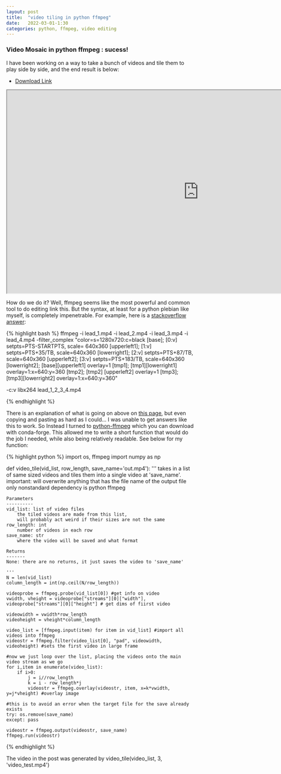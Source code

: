```yaml
---
layout: post
title:  "video tiling in python ffmpeg"
date:   2022-03-01-1:30
categories: python, ffmpeg, video editing
---
```


### Video Mosaic in python ffmpeg : sucess!

I have been working on a way to take a bunch of videos and tile them to play side by side, and the end result is below:

- [Download Link](https://drive.google.com/file/d/1CWeCPg8-86JfRDN7X5BJKq3pHfFv7iMP/view?usp=sharing)
<iframe width="1020" height="540" src="https://drive.google.com/file/d/1CWeCPg8-86JfRDN7X5BJKq3pHfFv7iMP/preview">
</iframe>

How do we do it? Well, ffmpeg seems like the most powerful and common tool to do editing link this. But the syntax, at least for a python plebian like myself, is completely impenetrable. For example, here is a [stackoverflow answer](https://stackoverflow.com/questions/62976512/how-to-create-mosaic-video-with-both-audio-and-video-streams-ffmpeg):

{% highlight bash %}
ffmpeg -i lead_1.mp4 -i lead_2.mp4 -i lead_3.mp4 -i lead_4.mp4 
-filter_complex 
"color=s=1280x720:c=black [base]; 
[0:v] setpts=PTS-STARTPTS, scale= 640x360 [upperleft1]; 
[1:v] setpts=PTS+35/TB, scale=640x360 [lowerright1]; 
[2:v] setpts=PTS+87/TB, scale=640x360 [upperleft2]; 
[3:v] setpts=PTS+183/TB, scale=640x360 [lowerright2]; 
[base][upperleft1] overlay=1 [tmp1]; 
[tmp1][lowerright1] overlay=1:x=640:y=360 [tmp2]; 
[tmp2] [upperleft2] overlay=1 [tmp3]; 
[tmp3][lowerright2] overlay=1:x=640:y=360" 

-c:v libx264 lead_1_2_3_4.mp4

{% endhighlight %}

There is an explanation of what is going on above on [this page](https://trac.ffmpeg.org/wiki/Create%20a%20mosaic%20out%20of%20several%20input%20videos), but even copying and pasting as hard as I could... I was unable to get answers like this to work. So Instead I turned to [python-ffmpeg](https://github.com/kkroening/ffmpeg-python) which you can download with conda-forge. This allowed me to write a short function that would do the job I needed, while also being relatively readable. See below for my function:

{% highlight python %}
import os, ffmpeg
import numpy as np

def video_tile(vid_list, row_length, save_name='out.mp4'):
    '''
    takes in a list of same sized videos and tiles them into a single video at 'save_name'.
    important: will overwrite anything that has the file name of the output file
    only nonstandard dependency is python ffmpeg
    
    Parameters
    ----------
    vid_list: list of video files
        the tiled videos are made from this list, 
        will probably act weird if their sizes are not the same
    row_length: int
        number of videos in each row
    save_name: str
        where the video will be saved and what format
    
    Returns
    -------
    None: there are no returns, it just saves the video to 'save_name'

    '''
    N = len(vid_list)
    column_length = int(np.ceil(N/row_length))

    videoprobe = ffmpeg.probe(vid_list[0]) #get info on video
    vwidth, vheight = videoprobe["streams"][0]["width"], videoprobe["streams"][0]["height"] # get dims of fiirst video

    videowidth = vwidth*row_length
    videoheight = vheight*column_length
        
    video_list = [ffmpeg.input(item) for item in vid_list] #import all videos into ffmpeg
    videostr = ffmpeg.filter(video_list[0], "pad", videowidth, videoheight) #sets the first video in large frame
    
    #now we just loop over the list, placing the videos onto the main video stream as we go
    for i,item in enumerate(video_list):
        if i>0:
            j = i//row_length
            k = i - row_length*j
            videostr = ffmpeg.overlay(videostr, item, x=k*vwidth, y=j*vheight) #overlay image
    
    #this is to avoid an error when the target file for the save already exists
    try: os.remove(save_name)
    except: pass
    
    videostr = ffmpeg.output(videostr, save_name)
    ffmpeg.run(videostr)

{% endhighlight %}

The video in the post was generated by video_tile(video_list, 3, 'video_test.mp4')







